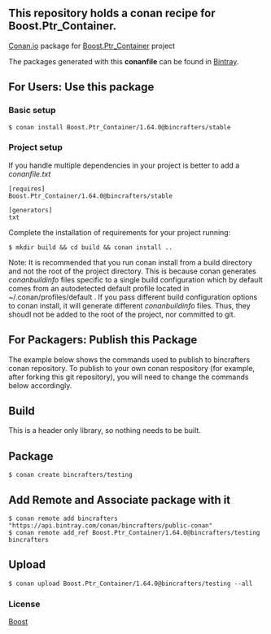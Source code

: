 ## This repository holds a conan recipe for Boost.Ptr_Container.

[Conan.io](https://conan.io) package for [Boost.Ptr_Container](https://github.com/Boostorg/Ptr_Container) project

The packages generated with this **conanfile** can be found in [Bintray](https://bintray.com/bincrafters/conan-public/Boost.Ptr_Container%3Abincrafters).

## For Users: Use this package

### Basic setup

    $ conan install Boost.Ptr_Container/1.64.0@bincrafters/stable

### Project setup

If you handle multiple dependencies in your project is better to add a *conanfile.txt*

    [requires]
    Boost.Ptr_Container/1.64.0@bincrafters/stable

    [generators]
    txt

Complete the installation of requirements for your project running:</small></span>

    $ mkdir build && cd build && conan install ..
	
Note: It is recommended that you run conan install from a build directory and not the root of the project directory.  This is because conan generates *conanbuildinfo* files specific to a single build configuration which by default comes from an autodetected default profile located in ~/.conan/profiles/default .  If you pass different build configuration options to conan install, it will generate different *conanbuildinfo* files.  Thus, they shoudl not be added to the root of the project, nor committed to git. 

## For Packagers: Publish this Package

The example below shows the commands used to publish to bincrafters conan repository. To publish to your own conan respository (for example, after forking this git repository), you will need to change the commands below accordingly. 

## Build  

This is a header only library, so nothing needs to be built.

## Package 

    $ conan create bincrafters/testing
	
## Add Remote and Associate package with it

	$ conan remote add bincrafters "https://api.bintray.com/conan/bincrafters/public-conan"
	$ conan remote add_ref Boost.Ptr_Container/1.64.0@bincrafters/testing bincrafters

## Upload

    $ conan upload Boost.Ptr_Container/1.64.0@bincrafters/testing --all

### License
[Boost](LICENSE)
